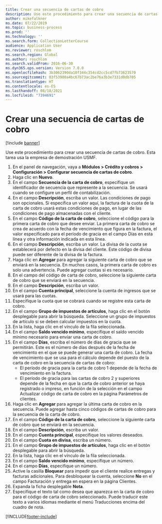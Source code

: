 ```yaml
---
title: Crear una secuencia de cartas de cobro
description: Use este procedimiento para crear una secuencia de cartas de cobro.
author: mikefalkner
ms.date: 07/22/2019
ms.topic: business-process
ms.prod: ''
ms.technology: ''
ms.search.form: CollectionLetterCourse
audience: Application User
ms.reviewer: roschlom
ms.search.region: Global
ms.author: roschlom
ms.search.validFrom: 2016-06-30
ms.dyn365.ops.version: Version 7.0.0
ms.openlocfilehash: 3b3062390da10f344c354cd2cc5cd7fb73623570
ms.sourcegitcommit: 03f53980a4bc67b73ac2be76a3b3e7331d0db705
ms.translationtype: HT
ms.contentlocale: es-ES
ms.lasthandoff: 08/18/2021
ms.locfileid: "7394691"
---
```

# <a name="create-a-collection-letter-sequence"></a>Crear una secuencia de cartas de cobro

[!include [banner](../../includes/banner.md)]

Use este procedimiento para crear una secuencia de cartas de cobro. Esta tarea usa la empresa de demostración USMF.

1. En el panel de navegación, vaya a **Módulos > Crédito y cobros > Configuración > Configurar secuencia de cartas de cobro**.
2. Haga clic en **Nuevo**.
3. En el campo **Secuencia de la carta de cobro**, especifique un identificador de secuencia que represente a la secuencia. Se usará cuando se configure un perfil de contabilización.
4. En el campo **Descripción**, escriba un valor.  Las condiciones de pago son opcionales. Si especifica un valor aquí, la factura de la cuota de la carta de cobro usará estas condiciones de pago, en lugar de las condiciones de pago almacenadas con el cliente.  
5. En el campo **Código de la carta de cobro**, seleccione el código para la primera carta de cobro que desee enviar. La primera carta de cobro se crea de acuerdo con la fecha de vencimiento que figura en la factura, el valor especificado para el período de gracia en el campo Días en esta línea y otra información indicada en esta línea.  
6. En el campo **Descripción**, escriba un valor. La divisa de la cuota se establecerá por defecto en la divisa del cliente. Este código de divisa puede ser diferente de la divisa de la factura.  
7. Haga clic en **Agregar** para agregar la siguiente carta de cobro que se enviará en la secuencia. En muchos casos, la primera carta de cobro es solo una advertencia. Puede agregar cuotas si es necesario.  
8. En el campo del código de carta de cobro, seleccione la siguiente carta de cobro que se enviará en la secuencia.
9. En el campo **Descripción**, escriba un valor.
10. En el campo **Cuenta principal**, seleccione la cuenta de ingresos que se usará para las cuotas.
11. Especifique la cuota que se cobrará cuando se registre esta carta de cobro.
12. En el campo **Grupo de impuestos de artículos**, haga clic en el botón desplegable para abrir la búsqueda. Seleccione un grupo de impuestos de artículo si se deben calcular impuestos en la cuota.  
13. En la lista, haga clic en el vínculo de la fila seleccionada.
14. En el campo **Saldo vencido mínimo**, especifique el saldo vencido mínimo necesario para enviar una carta de cobro.
15. En el campo **Días**, escriba el número de días de gracia que se permitirán. Este es el número de días después de la fecha de vencimiento en el que se puede generar una carta de cobro. La fecha de vencimiento que se usa para el cálculo depende del puesto de la carta de cobro en la secuencia de cartas de cobro:
    - El período de gracia para la carta de cobro 1 depende de la fecha de vencimiento en la factura.
    - El período de gracia para las cartas de cobro 2 y superiores depende de la fecha en que la carta de cobro anterior se haya registrado o impreso, en función de la selección en el campo Actualizar código de carta de cobro en la página Parámetros de clientes.  
16. Haga clic en **Agregar** para agregar la última carta de cobro en la secuencia. Puede agregar hasta cinco códigos de cartas de cobro para la secuencia de la carta de cobro.  
17. En el campo **Código de la carta de cobro**, seleccione la siguiente carta de cobro que se enviará en la secuencia.
18. En el campo **Descripción**, escriba un valor.
19. En el campo **Cuenta principal**, especifique los valores deseados.
20. En el campo **Cuota en divisa**, escriba un número.
21. En el campo **Grupo de impuestos de artículos**, haga clic en el botón desplegable para abrir la búsqueda.
22. En la lista, haga clic en el vínculo de la fila seleccionada.
23. En el campo **Saldo vencido mínimo**, especifique un número.
24. En el campo **Días**, especifique un número.
25. Active la casilla **Bloquear** para impedir que el cliente realice entregas y facturas adicionales. Para desbloquear la cuenta, seleccione **No** en el campo Facturación y entrega en espera en la página Clientes.  
26. Expanda la ficha desplegable **Nota**.
27. Especifique el texto tal como desea que aparezca en la carta de cobro para el código de carta de cobro seleccionado. Puede traducir este texto a varios idiomas mediante el menú Traducciones encima del cuadro de nota.  



[!INCLUDE[footer-include](../../../includes/footer-banner.md)]
